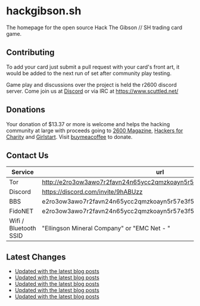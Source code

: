 # hackgibson.sh
The homepage for the open source Hack The Gibson // SH trading card game.


## Contributing

To add your card just submit a pull request with your card's front art, it would be added to the next run of set after community play testing.

Game play and discussions over the project is held the r2600 discord server. Come join us at [Discord](https://discord.com/invite/9hABUzz) or via IRC at https://www.scuttled.net/


## Donations

Your donation of $13.37 or more is welcome and helps the hacking community at large with proceeds going to [2600 Magazine](https://2600.com/), [Hackers for Charity](https://hackersforcharity.org) and [Girlstart](https://girlstart.org).  Visit [buymeacoffee](https://www.buymeacoffee.com/hackgibson.sh) to donate.


## Contact Us

Service | url
-|-
Tor | http://e2ro3ow3awo7r2favn24n65ycc2qmzkoayn5r57e3f56nvjwdcgg32ad.onion
Discord | https://discord.com/invite/9hABUzz
BBS | e2ro3ow3awo7r2favn24n65ycc2qmzkoayn5r57e3f56nvjwdcgg32ad.onion:23
FidoNET | e2ro3ow3awo7r2favn24n65ycc2qmzkoayn5r57e3f56nvjwdcgg32ad.onion:24554
Wifi / Bluetooth SSID | "Ellingson Mineral Company" or "EMC Net - <fidonet address>"

## Latest Changes
<!-- BLOG-POST-LIST:START -->
- [Updated with the latest blog posts](https://github.com/DFW2600/hackgibson.sh/commit/f64dc20806f3ca6ecf00ae0c6c4c621f08e14868)
- [Updated with the latest blog posts](https://github.com/DFW2600/hackgibson.sh/commit/6870f13543062d15d1f1fe14d93d7e14984462d7)
- [Updated with the latest blog posts](https://github.com/DFW2600/hackgibson.sh/commit/e8f29a96f3953db756f61110b07ece189eaf90f8)
- [Updated with the latest blog posts](https://github.com/DFW2600/hackgibson.sh/commit/7261f43f086dc7cede80c69a727836530c6b5638)
- [Updated with the latest blog posts](https://github.com/DFW2600/hackgibson.sh/commit/26e953730b2d549c97779119ccf7e66a1073becf)
<!-- BLOG-POST-LIST:END -->
